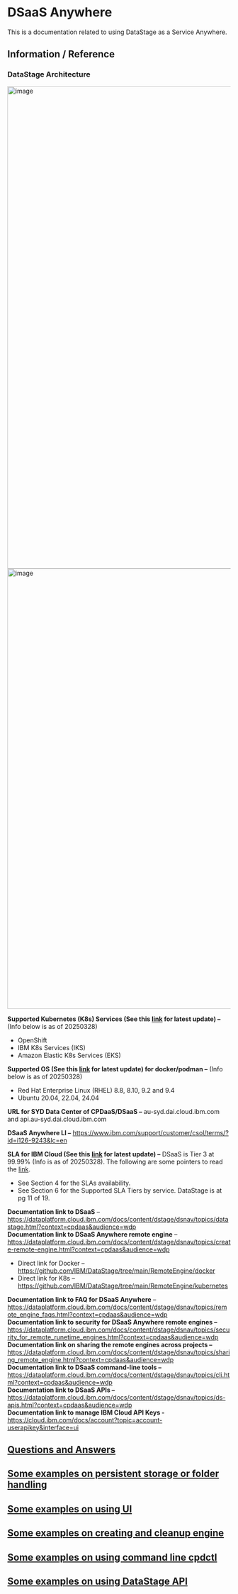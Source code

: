 # DSaaS Anywhere

This is a documentation related to using DataStage as a Service Anywhere.

## Information / Reference

### DataStage Architecture
<img width="1088" alt="image" src="https://github.com/user-attachments/assets/83b07c96-74a8-4b82-a2b4-2078f2d62c26" />
<img width="994" alt="image" src="https://github.com/user-attachments/assets/72fbb2f9-6b2d-4f7a-a935-6bd4130709b4" />


**Supported Kubernetes (K8s) Services (See this [link](https://github.com/IBM/DataStage/tree/main/RemoteEngine/kubernetes) for latest update) –** (Info below is as of 20250328)
- OpenShift
- IBM K8s Services (IKS)
- Amazon Elastic K8s Services (EKS)

**Supported OS (See this [link](https://github.com/IBM/DataStage/tree/main/RemoteEngine/docker) for latest update) for docker/podman –** (Info below is as of 20250328)
- Red Hat Enterprise Linux (RHEL) 8.8, 8.10, 9.2 and 9.4
-	Ubuntu 20.04, 22.04, 24.04

**URL for SYD Data Center of CPDaaS/DSaaS –** au-syd.dai.cloud.ibm.com and api.au-syd.dai.cloud.ibm.com

**DSaaS Anywhere LI –** https://www.ibm.com/support/customer/csol/terms/?id=i126-9243&lc=en

**SLA for IBM Cloud (See this [link](https://www.ibm.com/support/customer/csol/terms/?id=i126-9268&lc=en) for latest update) –** DSaaS is Tier 3 at 99.99% (Info is as of 20250328). The following are some pointers to read the [link](https://www.ibm.com/support/customer/csol/terms/?id=i126-9268&lc=en).
-	See Section 4 for the SLAs availability. 
-	See Section 6 for the Supported SLA Tiers by service. DataStage is at pg 11 of 19. 

**Documentation link to DSaaS** – https://dataplatform.cloud.ibm.com/docs/content/dstage/dsnav/topics/datastage.html?context=cpdaas&audience=wdp \
**Documentation link to DSaaS Anywhere remote engine** – https://dataplatform.cloud.ibm.com/docs/content/dstage/dsnav/topics/create-remote-engine.html?context=cpdaas&audience=wdp
-	Direct link for Docker – https://github.com/IBM/DataStage/tree/main/RemoteEngine/docker
-	Direct link for K8s – https://github.com/IBM/DataStage/tree/main/RemoteEngine/kubernetes

**Documentation link to FAQ for DSaaS Anywhere** – https://dataplatform.cloud.ibm.com/docs/content/dstage/dsnav/topics/remote_engine_faqs.html?context=cpdaas&audience=wdp \
**Documentation link to security for DSaaS Anywhere remote engines –** https://dataplatform.cloud.ibm.com/docs/content/dstage/dsnav/topics/security_for_remote_runetime_engines.html?context=cpdaas&audience=wdp \
**Documentation link on sharing the remote engines across projects –** https://dataplatform.cloud.ibm.com/docs/content/dstage/dsnav/topics/sharing_remote_engine.html?context=cpdaas&audience=wdp \
**Documentation link to DSaaS command-line tools –** https://dataplatform.cloud.ibm.com/docs/content/dstage/dsnav/topics/cli.html?context=cpdaas&audience=wdp \
**Documentation link to DSaaS APIs –** https://dataplatform.cloud.ibm.com/docs/content/dstage/dsnav/topics/ds-apis.html?context=cpdaas&audience=wdp \
**Documentation link to manage IBM Cloud API Keys -** https://cloud.ibm.com/docs/account?topic=account-userapikey&interface=ui

## [Questions and Answers](Q&A.md)

## [Some examples on persistent storage or folder handling](Examples-Folders.md)

## [Some examples on using UI](Examples-UI.md)

## [Some examples on creating and cleanup engine](Examples-Engine.md)

## [Some examples on using command line cpdctl](Examples-CmdLine.md)

## [Some examples on using DataStage API](Examples-DSAPI.md)



